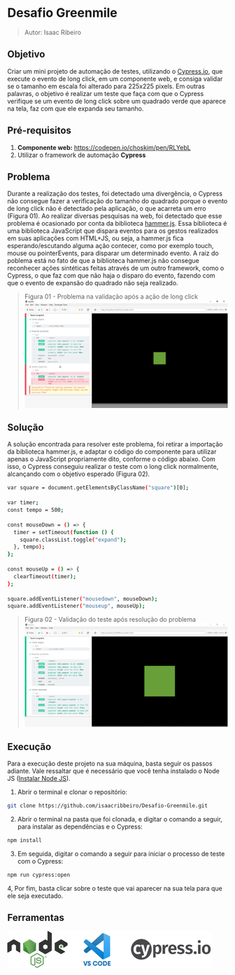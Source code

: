 # Desafio Greenmile

> Autor: Isaac Ribeiro 

## Objetivo
Criar um mini projeto de automação de testes, utilizando o [Cypress.io](https://github.com/cypress-io), que execute o evento de long click, em um componente web, e consiga validar se o tamanho em escala foi alterado para 225x225 pixels. Em outras palavras, o objetivo é realizar um teste que faça com que o Cypress verifique se um evento de long click sobre um quadrado verde que aparece na tela, faz com que ele expanda seu tamanho.

## Pré-requisitos

1. **Componente web:** https://codepen.io/choskim/pen/RLYebL
2. Utilizar o framework de automação **Cypress**

## Problema

Durante a realização dos testes, foi detectado uma divergência, o Cypress não consegue fazer a verificação do tamanho do quadrado porque o evento de long click não é detectado pela aplicação, o que acarreta um erro (Figura 01). Ao realizar diversas pesquisas na web, foi detectado que esse problema é ocasionado por conta da biblioteca [hammer.js](https://hammerjs.github.io/). Essa biblioteca é uma biblioteca JavaScript que dispara eventos para os gestos realizados em suas aplicações com HTML+JS, ou seja, a hammer.js fica esperando/escutando alguma ação contecer, como por exemplo touch, mouse ou pointerEvents, para disparar um determinado evento. A raiz do poblema está no fato de que a biblioteca hammer.js não consegue reconhecer ações sintéticas feitas através de um outro framework, como o Cypress, o que faz com que não haja o disparo do evento, fazendo com que o evento de expansão do quadrado não seja realizado. 


> Figura 01 - Problema na validação após a ação de long click
![Print 1](https://github.com/isaacribbeiro/Desafio-Greenmile/blob/master/img/print%20screen%20(1).png)


## Solução

A solução encontrada para resolver este problema, foi retirar a importação da biblioteca hammer.js, e adaptar o código do componente para utilizar apenas o JavaScript propriamente dito, conforme o código abaixo. Com isso, o Cypress conseguiu realizar o teste com o long click normalmente, alcançando com o objetivo esperado (Figura 02).

```sh
var square = document.getElementsByClassName("square")[0];

var timer;
const tempo = 500;

const mouseDown = () => {
  timer = setTimeout(function () {
    square.classList.toggle("expand");
  }, tempo);
};

const mouseUp = () => {
  clearTimeout(timer);
};

square.addEventListener("mousedown", mouseDown);
square.addEventListener("mouseup", mouseUp);
```


> Figura 02 - Validação do teste após resolução do problema
![Print 2](https://github.com/isaacribbeiro/Desafio-Greenmile/blob/master/img/print%20screen%20(2).png)


## Execução

Para a execução deste projeto na sua máquina, basta seguir os passos adiante. Vale ressaltar que é necessário que você tenha instalado o Node JS ([Instalar Node JS](https://nodejs.org/en/)).

1. Abrir o terminal e clonar o repositório:

```sh
git clone https://github.com/isaacribbeiro/Desafio-Greenmile.git
```

2. Abrir o terminal na pasta que foi clonada, e digitar o comando a seguir, para instalar as dependências e o Cypress:

```sh
npm install
```

3. Em seguida, digitar o comando a seguir para iniciar o processo de teste com o Cypress:

```sh
npm run cypress:open
```

4, Por fim, basta clicar sobre o teste que vai aparecer na sua tela para que ele seja executado.

## Ferramentas

![Ferramentas](https://github.com/isaacribbeiro/Desafio-Greenmile/blob/master/img/ferramentas.png)
